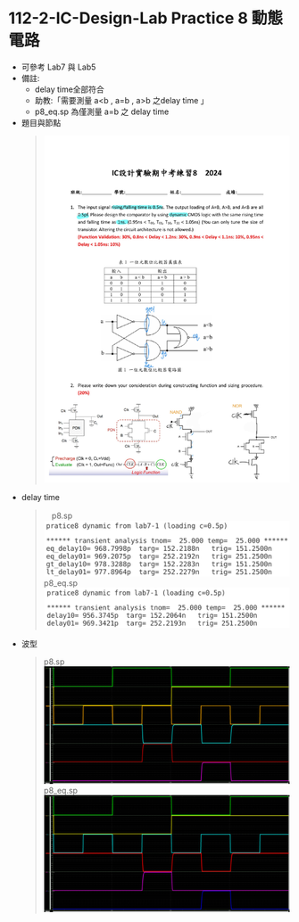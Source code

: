 # 112-2-IC-Design-Lab Practice 8 動態電路

- 可參考 Lab7 與 Lab5
- 備註: 
    - delay time全部符合
    - 助教:「需要測量 a<b , a=b , a>b 之delay time 」
    - p8_eq.sp 為僅測量 a=b 之 delay time 
- 題目與節點
    >![alt text](p8_node.jpg)
- delay time
    >　p8.sp
    > ![alt text](p8_delay.png)
    > p8_eq.sp
    > ![alt text](p8_delay_eq.png)　
- 波型
    > p8.sp
    > ![alt text](p8_wave.png)
    > p8_eq.sp
    > ![alt text](p8_wave_eq.png)